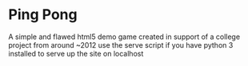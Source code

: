 # Ping Pong
A simple and flawed html5 demo game created in support of a college project from around ~2012
use the serve script if you have python 3 installed to serve up the site on localhost
